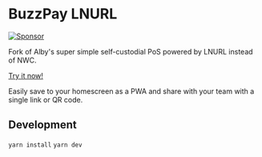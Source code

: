 # BuzzPay LNURL

[![Sponsor](https://lnfly.albylabs.com/api/apps/386/proxy/api/badge/72f823dc-c7f0-4be0-a196-276a16b7333e)](https://sponsor.lnfly.albylabs.com/?project=72f823dc-c7f0-4be0-a196-276a16b7333e)

Fork of Alby's super simple self-custodial PoS powered by LNURL instead of NWC.

[Try it now!](https://rolznz.github.io/pos-lnurl/)

Easily save to your homescreen as a PWA and share with your team with a single link or QR code.

## Development

`yarn install`
`yarn dev`

